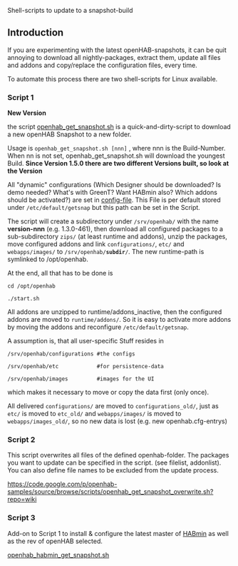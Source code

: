 Shell-scripts to update to a snapshot-build

## Introduction

If you are experimenting with the latest openHAB-snapshots, it can be quit annoying to download all nightly-packages, extract them, update all files and addons and copy/replace the configuration files, every time.


To automate this process there are two shell-scripts for Linux available.

### Script 1

**New Version**

the script [openhab_get_snapshot.sh](http://code.google.com/p/openhab-samples/source/browse/scripts/openhab_get_snapshot.sh?repo=wiki) is a quick-and-dirty-script to download a new openHAB Snapshot to a new folder.

Usage is `openhab_get_snapshot.sh [nnn]` , where nnn is the Build-Number. When nn is not set,  openhab_get_snapshot.sh will download the youngest Build. 
**Since Version 1.5.0 there are two different Versions built, so look at the Version**

All "dynamic" configurations (Which Designer should be downloaded? Is demo needed? What's with GreenT? Want HABmin also? Which addons should be activated?) are set in [config-file](https://code.google.com/p/openhab-samples/source/browse/scripts/getsnap.cfg?repo=wiki). This File is per default stored under `/etc/default/getsnap` but this path can be set in the Script.

The script will create a subdirectory under `/srv/openhab/` with the name **version-nnn** (e.g. 1.3.0-461), then download all configured packages to a sub-subdirectory `zips/` (at least runtime and addons), unzip the packages, move configured addons and link `configurations/`, `etc/` and `webapps/images/` to `/srv/openhab/`**`subdir`**`/`. The new runtime-path is symlinked to /opt/openhab.

At the end, all that has to be done is

    cd /opt/openhab

    ./start.sh

All addons are unzipped to runtime/addons_inactive, then the configured addons are moved to `runtime/addons/`. So it is easy to activate more addons by moving the addons and reconfigure `/etc/default/getsnap`.

A assumption is, that all user-specific Stuff resides in
 
    /srv/openhab/configurations #the configs

    /srv/openhab/etc            #for persistence-data

    /srv/openhab/images         #images for the UI

which makes it necessary to move or copy the data first (only once).

All delivered `configurations/` are moved to `configurations_old/`, just as `etc/` is moved to `etc_old/` and `webapps/images/` is moved to `webapps/images_old/`, so no new data is lost (e.g. new openhab.cfg-entrys)

### Script 2

This script overwrites all files of the defined openhab-folder.
The packages you want to update can be specified in the script. (see filelist, addonlist).
You can also define file names to be excluded from the update process.

https://code.google.com/p/openhab-samples/source/browse/scripts/openhab_get_snapshot_overwrite.sh?repo=wiki

### Script 3

Add-on to Script 1 to install & configure the latest master of [HABmin](https://github.com/cdjackson/HABmin) as well as the rev of openHAB selected.

[openhab_habmin_get_snapshot.sh](https://code.google.com/p/openhab-samples/source/browse/scripts/openhab_habmin_get_snapshot.sh?repo=wiki)